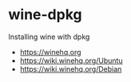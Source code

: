 # wine-dpkg
Installing wine with dpkg


* https://winehq.org
* https://wiki.winehq.org/Ubuntu
* https://wiki.winehq.org/Debian
